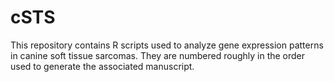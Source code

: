 # cSTS
This repository contains R scripts used to analyze gene expression patterns in canine soft tissue sarcomas. They are numbered roughly in the order
used to generate the associated manuscript.
